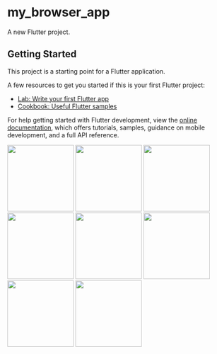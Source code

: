 # my_browser_app

A new Flutter project.

## Getting Started

This project is a starting point for a Flutter application.

A few resources to get you started if this is your first Flutter project:

- [Lab: Write your first Flutter app](https://docs.flutter.dev/get-started/codelab)
- [Cookbook: Useful Flutter samples](https://docs.flutter.dev/cookbook)

For help getting started with Flutter development, view the
[online documentation](https://docs.flutter.dev/), which offers tutorials,
samples, guidance on mobile development, and a full API reference.
<p>
  <img src="https://github.com/kansarakeval/my_browser_app/assets/119046853/5ff7e4b4-af3c-438e-9590-64245bdfecdf" hight="500" width="150">
  <img src="https://github.com/kansarakeval/my_browser_app/assets/119046853/3e5c3112-002c-46d9-a046-92c6fb82b7ac" hight="500" width="150">
  <img src="https://github.com/kansarakeval/my_browser_app/assets/119046853/5aa889d9-e6dd-401b-b7df-deaba6471b17" hight="500" width="150">
  <img src="https://github.com/kansarakeval/my_browser_app/assets/119046853/1358acef-88c8-4f86-8702-16386e2c53a3" hight="500" width="150">
  <img src="https://github.com/kansarakeval/my_browser_app/assets/119046853/09055ec8-3ad6-4ee9-a01d-f2e607ec4cd7" hight="500" width="150">
  <img src="https://github.com/kansarakeval/my_browser_app/assets/119046853/2d1f0892-3bbd-4a68-816a-825a80692243" hight="500" width="150">
  <img src="https://github.com/kansarakeval/my_browser_app/assets/119046853/42433026-65b8-4d39-8631-e7216187de6a" hight="500" width="150">
  <img src="https://github.com/kansarakeval/my_browser_app/assets/119046853/0f40c812-cfe1-4abd-8818-2c2104c0a0fd" hight="500" width="150">
</p>

